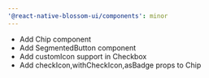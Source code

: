 ```yaml
---
'@react-native-blossom-ui/components': minor
---
```


- Add Chip component
- Add SegmentedButton component
- Add customIcon support in Checkbox
- Add checkIcon,withCheckIcon,asBadge props to Chip
